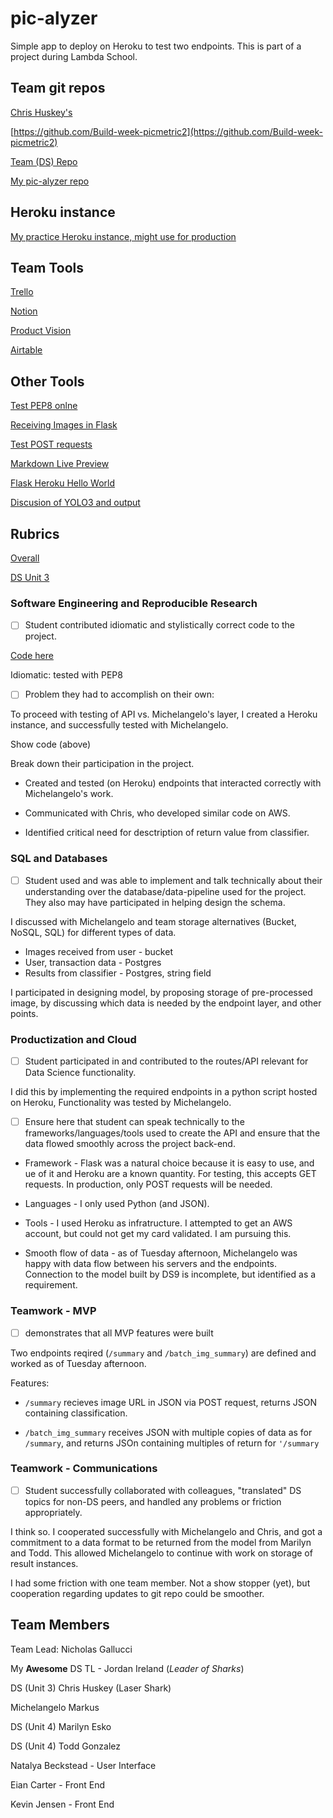 # pic-alyzer
Simple app to deploy on Heroku to test two endpoints.  This is part of a project during Lambda School.


## Team git repos
[Chris Huskey's](https://github.com/chrishuskey/DS10_picmetric2/)

[https://github.com/Build-week-picmetric2](https://github.com/Build-week-picmetric2)

[Team (DS) Repo](https://github.com/picmetric/data-science)

[My pic-alyzer repo](https://github.com/gptix/pic-alyzer)

## Heroku instance

[My practice Heroku instance, might use for production](https://pic-alyzer.herokuapp.com/)
 
## Team Tools
[Trello](https://trello.com/b/nBlbUZ5M/pic-metric-2)

[Notion](https://www.notion.so/6e719d512134435f8a89ca2862f8d3e7?v=6c8d3bd7bbcb44539f8659fc96caa906)

[Product Vision](https://docs.google.com/document/d/1ojPvd1FSEH8yWSFAFJezzLcXCEf7V1Lw4M7XT1sywzI/edit)

[Airtable](https://airtable.com/shrSnyzmYWdDO7c0G/tbl3bjvcax7pelQ2F/viwmaXfKAPEQyB01S/recWrKyK6b9FArml9?blocks=hide)


## Other Tools

[Test PEP8 onlne](http://pep8online.com/)

[Receiving Images in Flask](http://www.patricksoftwareblog.com/receiving-files-with-a-flask-rest-api/)

[Test POST requests](https://docs.postman-echo.com/?version=latest)

[Markdown Live Preview](https://markdownlivepreview.com/)

[Flask Heroku Hello World](https://hidenobu-tokuda.com/how-to-build-a-hello-world-web-application-using-flask-and-deploy-it-to-heroku/)

[Discusion of YOLO3 and output](https://www.aiproblog.com/index.php/2019/05/26/how-to-perform-object-detection-with-yolov3-in-keras/)



## Rubrics
[Overall](https://www.notion.so/Build-Week-Project-Rubrics-c0783f6d9b7e435f9ce47e8cd2d0ee3b)

[DS Unit 3](https://www.notion.so/Data-Science-Unit-3-3289d37e99924262bca2a1f7d0292f51)

### Software Engineering and Reproducible Research

- [ ] Student contributed idiomatic and stylistically correct code to the project. 

[Code here](https://github.com/gptix/pic-alyzer/)

Idiomatic: tested with PEP8

- [ ] Problem they had to accomplish on their own: 

To proceed with testing of API vs. Michelangelo's layer, I created a Heroku instance, and successfully tested with Michelangelo.

Show code (above)

Break down their participation in the project.

- Created and tested (on Heroku) endpoints that interacted correctly with Michelangelo's work.

- Communicated with Chris, who developed similar code on AWS.

- Identified critical need for desctription of return value from classifier.

### SQL and Databases

- [ ] Student used and was able to implement and talk technically about their understanding over the database/data-pipeline used for the project. They also may have participated in helping design the schema.

I discussed with Michelangelo and team storage alternatives (Bucket, NoSQL, SQL) for different types of data.

- Images received from user - bucket
- User, transaction data - Postgres
- Results from classifier - Postgres, string field

I participated in designing model, by proposing storage of pre-processed image, by discussing which data is needed by the endpoint layer, and other points.

### Productization and Cloud

- [ ] Student participated in and contributed to the routes/API relevant for Data Science functionality. 

I did this by implementing the required endpoints in a python script hosted on Heroku, Functionality was tested by Michelangelo.

- [ ] Ensure here that student can speak technically to the frameworks/languages/tools used to create the API and ensure that the data flowed smoothly across the project back-end.

- Framework - Flask was a natural choice because it is easy to use, and ue of it and Heroku are a known quantity. For testing, this accepts GET requests.  In production, only POST requests will be needed.

- Languages - I only used Python (and JSON).

- Tools - I used Heroku as infratructure. I attempted to get an AWS account, but could not get my card validated. I am pursuing this.

- Smooth flow of data - as of Tuesday afternoon, Michelangelo was happy with data flow between his servers and the endpoints. Connection to the model built by DS9 is incomplete, but identified as a requirement.

### Teamwork - MVP

- [ ] demonstrates that all MVP features were built

Two endpoints reqired (`/summary` and `/batch_img_summary`) are defined and worked as of Tuesday afternoon.

Features: 

- `/summary` recieves image URL in JSON via POST request, returns JSON containing classification.

- `/batch_img_summary` receives JSON with multiple copies of data as for `/summary`, and returns JSOn containing multiples of return for `'/summary`

### Teamwork - Communications

- [ ] Student successfully collaborated with colleagues, "translated" DS topics for non-DS peers, and handled any problems or friction appropriately.

I think so.  I cooperated successfully with Michelangelo and Chris, and got a commitment to a data format to be returned from the model from Marilyn and Todd. This allowed Michelangelo to continue with work on storage of result instances.

I had some friction with one team member. Not a show stopper (yet), but cooperation regarding updates to git repo could be smoother.


## Team Members

Team Lead: Nicholas Gallucci

My **Awesome** DS TL - Jordan Ireland (*Leader of Sharks*)

DS (Unit 3) Chris Huskey (Laser Shark)

Michelangelo Markus

DS (Unit 4) Marilyn Esko 

DS (Unit 4) Todd Gonzalez

Natalya Beckstead - User Interface

Eian Carter - Front End

Kevin Jensen -  Front End
